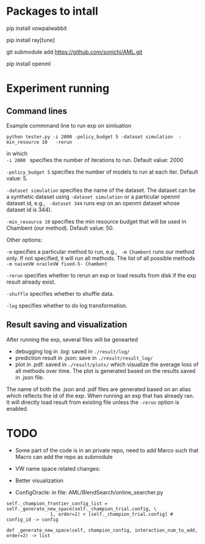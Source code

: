 # Packages to intall 
pip install vowpalwabbit

pip install ray[tune]

git submodule add https://github.com/sonichi/AML.git

pip install openml


# Experiment running

## Command lines

Example commmand line to run exp on simluation
``` 
python tester.py -i 2000 -policy_budget 5 -dataset simulation  -min_resource 10   -rerun
```
in which  
```-i 2000 ``` specifies the number of iterations to run. Default value: 2000

``` -policy_budget 5 ``` specifies the number of models to run at each iter. Default value: 5.

``` -dataset simulation ``` specifies the name of the dataset. The dataset can be a synthetic dataset using  `-dataset simulation` or a particular openml dataset id, e.g., ``` -dataset 344``` runs exp on an openml dataset whose dataset id is 344).

```-min_resource 10``` specifies the min resource budget that will be used in Chambent (our method).  Default value: 50.

Other options:

```-m``` specifies a particular method to run, e.g., ``` -m Chambent``` runs our method only. If not specified, it will run all methods. The list of all possible methods ``` -m naiveVW oracleVW fixed-5- Chambent```

```-rerun``` specifies whether to rerun an exp or load results from disk if the exp result already exist. 

```-shuffle```  specifies whether to shuffle data.

```-log``` specifies whether to do log transformation.


## Result saving and visualization
After running the exp, several files will be genearted
- debugging log in .log: saved in ```./result/log/```
- prediction result in .json: save in  ```./result/result_log/```
- plot in .pdf: saved in ```./result/plots/``` which visualize the average loss of all methods over time. The plot is generated based on the results saved in .json file. 

The name of both the .json and .pdf files are generated based on an alias which reflects the id of the exp. When running an exp that has already ran. It will directly load result from existing file unless the ```-rerun``` option is enabled.

# TODO
- Some part of the code is in an private repo, need to add Marco such that Macro can add the repo as submodule

- VW name space related changes: 
- Better visualization
- ConfigOracle: in file: AML/BlendSearch/online_searcher.py


```
self._champion_frontier_config_list = self._generate_new_space(self._champion_trial.config, \
                1, order=2) + [self._champion_trial.config] # config_id -> config
```

```
def _generate_new_space(self, champion_config, interaction_num_to_add, order=2) -> list 
```